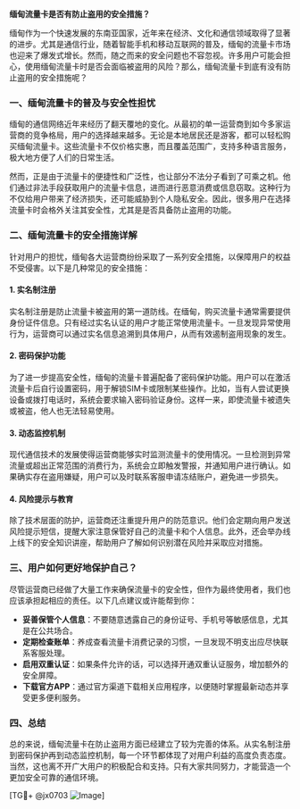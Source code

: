 **缅甸流量卡是否有防止盗用的安全措施？**

缅甸作为一个快速发展的东南亚国家，近年来在经济、文化和通信领域取得了显著的进步。尤其是通信行业，随着智能手机和移动互联网的普及，缅甸的流量卡市场也迎来了爆发式增长。然而，随之而来的安全问题也不容忽视。许多用户可能会担心，使用缅甸流量卡时是否会面临被盗用的风险？那么，缅甸流量卡到底有没有防止盗用的安全措施呢？

### 一、缅甸流量卡的普及与安全性担忧

缅甸的通信网络近年来经历了翻天覆地的变化。从最初的单一运营商到如今多家运营商的竞争格局，用户的选择越来越多。无论是本地居民还是游客，都可以轻松购买缅甸流量卡。这些流量卡不仅价格实惠，而且覆盖范围广，支持多种语言服务，极大地方便了人们的日常生活。

然而，正是由于流量卡的便捷性和广泛性，也让部分不法分子看到了可乘之机。他们通过非法手段获取用户的流量卡信息，进而进行恶意消费或信息窃取。这种行为不仅给用户带来了经济损失，还可能威胁到个人隐私安全。因此，很多用户在选择流量卡时会格外关注其安全性，尤其是是否具备防止盗用的功能。

### 二、缅甸流量卡的安全措施详解

针对用户的担忧，缅甸各大运营商纷纷采取了一系列安全措施，以保障用户的权益不受侵害。以下是几种常见的安全措施：

#### 1. 实名制注册

实名制注册是防止流量卡被盗用的第一道防线。在缅甸，购买流量卡通常需要提供身份证件信息。只有经过实名认证的用户才能正常使用流量卡。一旦发现异常使用行为，运营商可以通过实名信息追溯到具体用户，从而有效遏制盗用现象的发生。

#### 2. 密码保护功能

为了进一步提高安全性，缅甸的流量卡普遍配备了密码保护功能。用户可以在激活流量卡后自行设置密码，用于解锁SIM卡或限制某些操作。比如，当有人尝试更换设备或拨打电话时，系统会要求输入密码验证身份。这样一来，即使流量卡被遗失或被盗，他人也无法轻易使用。

#### 3. 动态监控机制

现代通信技术的发展使得运营商能够实时监测流量卡的使用情况。一旦检测到异常流量或超出正常范围的消费行为，系统会立即触发警报，并通知用户进行确认。如果确实存在盗用嫌疑，用户可以及时联系客服申请冻结账户，避免进一步损失。

#### 4. 风险提示与教育

除了技术层面的防护，运营商还注重提升用户的防范意识。他们会定期向用户发送风险提示短信，提醒大家注意保管好自己的流量卡和个人信息。此外，还会举办线上线下的安全知识讲座，帮助用户了解如何识别潜在风险并采取应对措施。

### 三、用户如何更好地保护自己？

尽管运营商已经做了大量工作来确保流量卡的安全性，但作为最终使用者，我们也应该承担起相应的责任。以下几点建议或许能帮到你：

- **妥善保管个人信息**：不要随意透露自己的身份证号、手机号等敏感信息，尤其是在公共场合。
- **定期检查账单**：养成查看流量卡消费记录的习惯，一旦发现不明支出应尽快联系客服处理。
- **启用双重认证**：如果条件允许的话，可以选择开通双重认证服务，增加额外的安全屏障。
- **下载官方APP**：通过官方渠道下载相关应用程序，以便随时掌握最新动态并享受更多便利服务。

### 四、总结

总的来说，缅甸流量卡在防止盗用方面已经建立了较为完善的体系。从实名制注册到密码保护再到动态监控机制，每一个环节都体现了对用户利益的高度负责态度。当然，这也离不开广大用户的积极配合和支持。只有大家共同努力，才能营造一个更加安全可靠的通信环境。

[TG💪+ @jx0703 ![Image](https://github.com/user-attachments/assets/dbca1d08-cadb-493c-b0ec-ad6f7a83f270)]